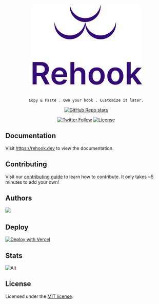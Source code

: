 <div align='center'><img src="./src/assets/icon.png"/></div>
<p align="center">
   <code align="center">Copy & Paste . Own your hook . Customize it later.</code>
</p>
<div align="center">
  <a href="https://github.com/alamenai/rehook/stargazers"><img alt="GitHub Repo stars" src="https://img.shields.io/github/stars/alamenai/rehook"></a>
  
  <a href="https://twitter.com/magicuidesign"><img alt="Twitter Follow" src="https://img.shields.io/twitter/follow/alamenai"></a>
  <a href="https://github.com/magicuidesign/magicui/blob/main/LICENSE.md"><img alt="License" src="https://img.shields.io/badge/License-MIT-yellow.svg"></a>
  
</div>

## Documentation

Visit https://rehook.dev to view the documentation.

## Contributing

Visit our [contributing guide](https://github.com/alamenai/rehook/blob/main/CONTRIBUTING.md) to learn how to contribute. It only takes ~5 minutes to add your own!

## Authors

<a href="https://github.com/magicuidesign/magicui/graphs/contributors">
  <img src="https://contrib.rocks/image?repo=alamenai/rehook" />
</a>

## Deploy

[![Deploy with Vercel](https://vercel.com/button)](https://vercel.com/new/clone?repository-url=https%3A%2F%2Fgithub.com%2Falamenai%2Frehook)

## Stats

![Alt](https://repobeats.axiom.co/api/embed/411a9c5989586ca93ee4a27c871041e87872cfba.svg 'Repobeats analytics image')

## License

Licensed under the [MIT license](https://github.com/magicuidesign/magicui/blob/main/LICENSE.md).
